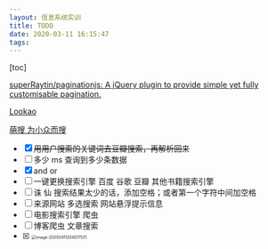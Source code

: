 ```yaml
---
layout: 信息系统实训
title: TODO
date: 2020-03-11 16:15:47
tags:
---
```


[toc]

<!--more-->



[superRaytin/paginationjs: A jQuery plugin to provide simple yet fully customisable pagination.](https://github.com/superRaytin/paginationjs)

[Lookao](https://lookao.com/)

[萌搜 为小众而搜](https://mengso.com/)



- [x] ~~用用户搜索的关键词去豆瓣搜索，再解析回来~~
- [ ] 多少 ms 查询到多少条数据
- [x] and or
- [ ] 一键更换搜索引擎  百度 谷歌 豆瓣 其他书籍搜索引擎
- [ ] 诛 仙  搜索结果太少的话，添加空格；或者第一个字符中间加空格
- [ ] 来源网站 多选搜索 网站悬浮提示信息
- [ ] 电影搜索引擎  爬虫
- [ ] 博客爬虫 文章搜索
- [x] <img src="/Users/zhangronghui/Library/Application Support/typora-user-images/image-20200411204017531.png" alt="image-20200411204017531" style="zoom:50%;" />